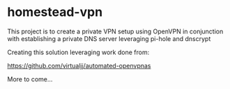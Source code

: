 # homestead-vpn
This project is to create a private VPN setup using OpenVPN in conjunction with establishing a private DNS server leveraging pi-hole and dnscrypt

Creating this solution leveraging work done from:

https://github.com/virtualjj/automated-openvpnas

More to come...
